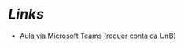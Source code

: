 # _Links_

- [Aula via Microsoft Teams (requer conta da UnB)](https://web.microsoftstream.com/video/df2e1686-9202-4865-8c8b-164a05ddcbfe)
